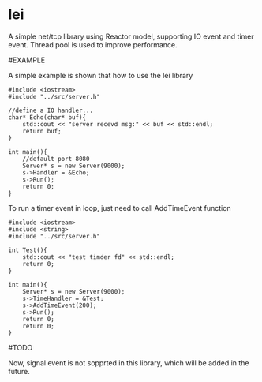 # lei
A simple net/tcp library using Reactor model, supporting IO event and timer event. Thread pool is used to improve performance. 

#EXAMPLE

A simple example is shown that how to use the lei library

```
#include <iostream>
#include "../src/server.h"

//define a IO handler...
char* Echo(char* buf){
    std::cout << "server recevd msg:" << buf << std::endl;
    return buf;
}

int main(){
    //default port 8080
    Server* s = new Server(9000);
    s->Handler = &Echo;
    s->Run();
    return 0;
}
```

To run a timer event in loop, just need to call AddTimeEvent function

```
#include <iostream>
#include <string> 
#include "../src/server.h"

int Test(){
    std::cout << "test timder fd" << std::endl;
    return 0;
}

int main(){
    Server* s = new Server(9000);
    s->TimeHandler = &Test;
    s->AddTimeEvent(200);
    s->Run();
    return 0;
    return 0;
}
```


#TODO 

Now, signal event is not sopprted in this library, which will be added in the future.
